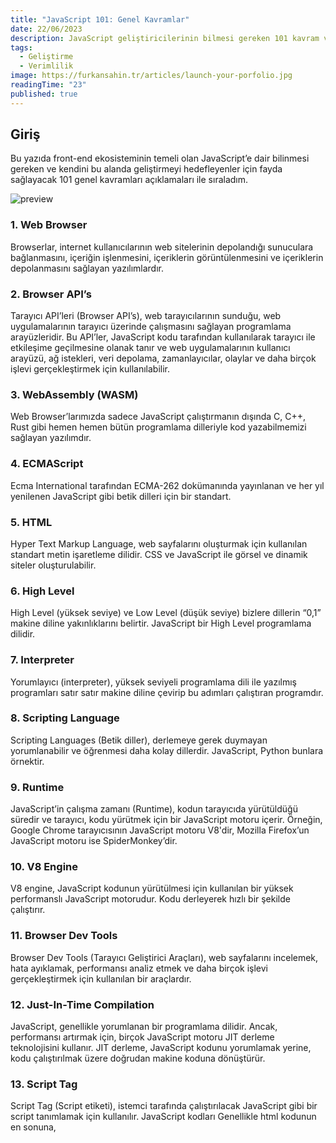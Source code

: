 ```yaml
---
title: "JavaScript 101: Genel Kavramlar"
date: 22/06/2023
description: JavaScript geliştiricilerinin bilmesi gereken 101 kavram ve açıklamaları.
tags:
  - Geliştirme
  - Verimlilik
image: https://furkansahin.tr/articles/launch-your-porfolio.jpg
readingTime: "23"
published: true
---
```


## Giriş

Bu yazıda front-end ekosisteminin temeli olan JavaScript’e dair bilinmesi gereken ve kendini bu alanda geliştirmeyi hedefleyenler için fayda sağlayacak 101 genel kavramları açıklamaları ile sıraladım.

![preview](/articles/js-101.jpg)

### 1. Web Browser

Browserlar, internet kullanıcılarının web sitelerinin depolandığı sunuculara bağlanmasını, içeriğin işlenmesini, içeriklerin görüntülenmesini ve içeriklerin depolanmasını sağlayan yazılımlardır.

### 2. Browser API’s
Tarayıcı API’leri (Browser API’s), web tarayıcılarının sunduğu, web uygulamalarının tarayıcı üzerinde çalışmasını sağlayan programlama arayüzleridir. Bu API’ler, JavaScript kodu tarafından kullanılarak tarayıcı ile etkileşime geçilmesine olanak tanır ve web uygulamalarının kullanıcı arayüzü, ağ istekleri, veri depolama, zamanlayıcılar, olaylar ve daha birçok işlevi gerçekleştirmek için kullanılabilir.

### 3. WebAssembly (WASM)
Web Browser’larımızda sadece JavaScript çalıştırmanın dışında C, C++, Rust gibi hemen hemen bütün programlama dilleriyle kod yazabilmemizi sağlayan yazılımdır.

### 4. ECMAScript
Ecma International tarafından ECMA-262 dokümanında yayınlanan ve her yıl yenilenen JavaScript gibi betik dilleri için bir standart.

### 5. HTML
Hyper Text Markup Language, web sayfalarını oluşturmak için kullanılan standart metin işaretleme dilidir. CSS ve JavaScript ile görsel ve dinamik siteler oluşturulabilir.

### 6. High Level
High Level (yüksek seviye) ve Low Level (düşük seviye) bizlere dillerin “0,1” makine diline yakınlıklarını belirtir. JavaScript bir High Level programlama dilidir.

### 7. Interpreter
Yorumlayıcı (interpreter), yüksek seviyeli programlama dili ile yazılmış programları satır satır makine diline çevirip bu adımları çalıştıran programdır.

### 8. Scripting Language
Scripting Languages (Betik diller), derlemeye gerek duymayan yorumlanabilir ve öğrenmesi daha kolay dillerdir. JavaScript, Python bunlara örnektir.

### 9. Runtime
JavaScript’in çalışma zamanı (Runtime), kodun tarayıcıda yürütüldüğü süredir ve tarayıcı, kodu yürütmek için bir JavaScript motoru içerir. Örneğin, Google Chrome tarayıcısının JavaScript motoru V8'dir, Mozilla Firefox’un JavaScript motoru ise SpiderMonkey’dir.

### 10. V8 Engine
V8 engine, JavaScript kodunun yürütülmesi için kullanılan bir yüksek performanslı JavaScript motorudur. Kodu derleyerek hızlı bir şekilde çalıştırır.

### 11. Browser Dev Tools
Browser Dev Tools (Tarayıcı Geliştirici Araçları), web sayfalarını incelemek, hata ayıklamak, performansı analiz etmek ve daha birçok işlevi gerçekleştirmek için kullanılan bir araçlardır.

### 12. Just-In-Time Compilation
JavaScript, genellikle yorumlanan bir programlama dilidir. Ancak, performansı artırmak için, birçok JavaScript motoru JIT derleme teknolojisini kullanır. JIT derleme, JavaScript kodunu yorumlamak yerine, kodu çalıştırılmak üzere doğrudan makine koduna dönüştürür.

### 13. Script Tag
Script Tag (Script etiketi), istemci tarafında çalıştırılacak JavaScript gibi bir script tanımlamak için kullanılır. JavaScript kodları Genellikle html kodunun en sonuna, <script> etiketleri arasına yazılır.

### 14. Src Attribute
“src”, harici bir betik dosyasının URL’sini belirtir. Harici bir JavaScript dosyasını <script> etiketinde src attribute ile kullanarak sayfamıza ekleyebiliriz.

### 15. Console Log
Console Log, web tarayıcılarının geliştirici araçlarında yer alan bir fonksiyondur ve JavaScript kodu içindeki hataları bulmak, kodun çalışmasını takip etmek ve belirli bir mesajı konsol panelinde görüntülemek için kullanılır.

### 16. Dynamically Typed
Dynamically Typed (Dinamik Tip), veri türlerinin değişebildiği bir tür sistemidir. Bu, değişkenlerin tanımlanırken veri türünün belirtilmediği veya değişkenlerin farklı veri türleriyle doldurulabileceği anlamına gelir.

### 17. Primitive
Primitive, programlama dillerinde temel veri tiplerine verilen isimdir. Bu tipler, programlama dillerinde en sık kullanılan veri tipleridir ve diğer veri tipleri bu temel veri tiplerinin bir kombinasyonundan oluşur. Örneğin, JavaScript gibi bir programlama dilinde, yedi temel veri tipi vardır: string, number, bigint, boolean, undefined, symbol, null.

### 18. Mutable
Mutable, JavaScript’te bir veri türünün değiştirilebilir olması anlamına gelir. Bu, bir nesnenin veya bir dizi gibi bir veri yapısının özelliklerinin veya elemanlarının, programın herhangi bir noktasında değiştirilebileceği anlamına gelir.

### 19. Undefined
Undefined, bir değişkenin atanmamış veya var olmayan bir değerini ifade eder. Bu değer, değişkenin bir değerle atanmadığı durumlarda varsayılan olarak atanır.

### 20. Null
Null, bilerek veya isteyerek, hiçbir şeye atanmış olduğunu ifade eder. Bu değer, bir değişkenin bir nesne veya dizi gibi bir veri yapısından ayrılması veya bir değerin bilinçli olarak silinmesi durumunda da atanabilir.

### 21. String

String, JavaScript’te bir veri türüdür ve metinleri ifade eder. Bir string, bir veya daha fazla karakterden oluşan bir dizidir.

### 22. Object

Object, JavaScript’te bir veri türüdür ve bir nesneyi temsil eder. İçerisinde birden fazla değeri depolayan yapılardır.

### 23. Semicolons

JavaScript’de Semicolons (;), ifadeleri ayırmak için kullanılan bir karakterdir. JavaScript’de semicolon-optional (noktalı virgül isteğe bağlı) bir dil olduğu için, her zaman semicolon kullanmak zorunda değilsiniz. Ancak, semicolon kullanımı, kodun daha anlaşılır ve hatasız hale getirilmesine yardımcı olabilir.

### 24. Lexical Environment

“Lexical Environment” terimi, bir kod bloğu içindeki değişkenlerin, fonksiyonların ve diğer tanımlayıcıların nerede tanımlandığı ve hangi değere sahip olduğunu tutan bir yapıdır. Bu yapı, JavaScript motoru tarafından otomatik olarak oluşturulur ve her fonksiyonun kendi Lexical Environment’ı vardır.

### 25. Global Scope

Global Scope (genel kapsam), en yüksek kapsam düzeyidir ve tüm fonksiyonlar ve kod blokları için erişilebilirdir. Global scope içinde tanımlanan değişkenler ve fonksiyonlar, tüm kod blokları ve fonksiyonlar tarafından erişilebilir hale gelir.

### 26. Local Scope

Local Scope (yerel kapsam), bir kod bloğu veya fonksiyon içinde tanımlanan değişkenlerin sadece o blok veya fonksiyon içinde erişilebilir olmasıdır. Bu, değişkenlerin yalnızca tanımlandıkları blok veya fonksiyon içinde kullanılacağı anlamına gelir ve diğer blok veya fonksiyonlardan erişilemez hale gelir.

### 27. Block Scope

Block Scope (blok kapsamı), bir kod bloğu içinde tanımlanan değişkenlerin sadece o blok içinde erişilebilir olmasıdır. Bu, değişkenlerin yalnızca tanımlandıkları blok içinde kullanılacağı anlamına gelir ve diğer bloklardan veya fonksiyonlardan erişilemez hale gelir.

### 28. Let

JavaScript programlama dilinde bir değişken tanımlama anahtar kelimesidir. “let” kullanılarak tanımlanan değişkenler blok kapsamında olur, yani sadece tanımlandıkları blok içerisinde geçerlidir.

### 29. Const

JavaScript’te bir değişkenin sadece bir kez tanımlanabileceği ve sonradan değeri değiştirilemeyeceği anlamına gelir. “const” ile tanımlanan bir değişken, “let” ile tanımlanan bir değişkene benzer şekilde “block scope” kapsamındadır.

### 30. Var

JavaScript’te bir değişken tanımlamak için kullanılır. “var” ile tanımlanan bir değişken, “function scope” kapsamındadır, yani değişken, tanımlandığı fonksiyon içinde geçerlidir ve fonksiyon dışındaki diğer kod bloklarından erişilemez.

### 31. Hoisting

Hoisting “yukarı çekmek” anlamına gelmektedir. JavaScript’te bir değişken kullanıldıktan sonra tanımlanabilir.

### 32. Function

Belirli bir işlevi yerine getirmek için kullanılan bir kod bloğudur. Bir fonksiyon, belirli bir işlevi yerine getirmek için tasarlanmış ve çağrıldığında çalıştırılabilen bir kod bloğudur. Fonksiyonlar, kodun tekrar kullanılabilirliğini artırır ve daha kolay okunabilir ve yönetilebilir kod yazmanıza yardımcı olur.

### 33. Parameters

Fonksiyon bildiriminde fonksiyona girdi olarak verilen ve kullanılan değişkenlere Parameters denir.

### 34. Arguments

Fonksiyon çağrılırken gönderilen değerlere Arguments denir.

### 35. Return

Fonksiyonlar return anahtar kelimesi geldiğinde çalışmayı durdurur ve değer döndürür.

### 36. Function Expressions

Fonksiyonlar bir değişkene veya özelliğe atanarak ya da parametre olarak gönderilirken de tanımlanabilirler. Bu şekilde tanımlamaya ise Fonksiyon İfadeler (Function Expressions) denir.

### 37. Higher Order Function

Higher Order Function (yüksek dereceli fonksiyon) diğer fonksiyonları argüman olarak alır veya bir fonksiyon döndürür. Bu, fonksiyonların, diğer fonksiyonları çalıştırabilen ve/veya manipüle edebilen bir veri türü olduğu anlamına gelir.

### 38. Closures

JavaScript’de closure, iç içe fonksiyonlar kullanılarak oluşturulan bir yapıdır ve bir fonksiyonun dışarıdan erişilemeyen değişkenleri ve fonksiyonları koruyabilmesini sağlar.

### 39. Call Stack

JavaScript kodunda bir fonksiyonun çağrıldığında ve çalıştığında takip edilen bir veri yapısıdır. JavaScript, çağrılan bir fonksiyonun çağrıldığı sırayı hatırlamak için bir çağrı yığını kullanır.

### 40. Heap

Heap, programın çalışma zamanında dinamik olarak tahsis edilen bellek bloklarının saklandığı bir bölgedir. Bu bellek blokları, programın çalışması sırasında ihtiyaç duyulan veri yapıları ve nesneler gibi verileri içerebilir.

### 41. This

JavaScript’de this, o anki bağlamda bulunan nesneyi temsil eden bir referansdır. Global bağlamda, this window yada global’i temsil eder.

### 42. Window yada Global

JavaScript çalışma zamanının en üst düzeyinde tanımlanmış bir nesnedir. Tarayıcı ortamında window, global nesneyi temsil ederken, Node.js gibi ortamlarda global kullanılır.

### 43. Bind

Bir fonksiyona belirli bir bağlamı atayarak yeni bir fonksiyon oluşturmak için kullanılan bir yöntemdir. bind yöntemi, bir fonksiyonun this değerini ve/veya argümanlarını belirli bir nesneye bağlamak için kullanılır.

### 44. Arrow Function

Arrow function (ok işareti (=>) ile de temsil edilir), ES6 (ECMAScript 6) sürümü ile birlikte gelen kısa bir fonksiyon syntax’ıdır.

### 45. Anonymous

İsimsiz veya adlandırılmamış bir işlev veya nesne anlamına gelir. JavaScript’te anonim fonksiyonlar ve anonim nesneler, isim vermeden doğrudan kullanılabilen ve genellikle kısa süreliğine veya yerel kullanımlar için kullanılan kod bloklarıdır.

### 46. Passed By Value (Değer ile Geçirme)

JavaScript, bazı temel veri türlerinde (sayılar, stringler ve boolean değerler) ve değerlerin kopyalanarak aktarıldığı nesne olmayan veri türlerinde değeri ile geçirme yöntemini kullanır. Yani, bir fonksiyona bu tür değerler geçirildiğinde, fonksiyonun argümanları, orijinal değerin bir kopyası oluşturularak işleme alınır ve orijinal değer değiştirilmez.

### 47. Passed By Reference (Referans ile Geçirme)

JavaScript, nesne (object) ve dizilerde ise referans ile geçirme yöntemini kullanır. Yani, bir fonksiyona nesne veya dizi geçirildiğinde, fonksiyonun argümanı, orijinal nesnenin veya dizinin referansını taşır ve işlemler bu referans üzerinde gerçekleşir. Bu nedenle, fonksiyon içinde yapılan değişiklikler, orijinal nesneyi veya diziyi etkiler.

### 48. Object Literal

Object Literal, bir nesneyi doğrudan kod içinde tanımlamak için kullanılan bir sözdizimidir.

### 49. Object Constructor

Yeni object oluşturmak için kullanılan bir fonksiyon şablonunu ifade eder. JavaScript’de, bir object constructor’ı kullanarak bir nesne şablonu oluşturabiliriz ve bu şablondan yeni nesneler oluşturabiliriz.

### 50. Property

Bir nesnenin sahip olduğu değerlere ve fonksiyonlara verilen genel bir isimdir. JavaScript, nesneleri oluşturmak için kullanılan bir nesne tabanlı programlama dilidir ve nesneler, özellik-değer çiftleri veya anahtar-değer çiftleri şeklinde temsil edilir.

### 51. Prototype Chain

Nesne tabanlı programlamada nesneler arasındaki ilişkiyi ifade eden bir terimdir. JavaScript, prototip tabanlı bir nesne tabanlı programlama dilidir ve nesneler arasındaki ilişkiler, prototipler ve prototip zinciri aracılığıyla gerçekleştirilir.

### 52. Inheritance

Nesne tabanlı programlamada bir nesnenin başka bir nesneden özelliklerini ve yöntemlerini devralmasıdır. Bir nesne, kendisinden önce tanımlanmış olan bir başka nesneye ait olan özelliklere ve yöntemlere erişebilir ve bunları kullanabilir.

### 53. OOP

Türkçe karşılığıyla Nesne Tabanlı Programlama, bir yazılımın temel yapı taşlarını oluşturan nesnelerin kullanıldığı bir yaklaşımdır. Her nesne, verileri ve onlar üzerinde işlem yapabilen yöntemleri (fonksiyonları) içeren bir yapıdır.

### 54. Classes

ECMAScript 2015 (ES6) sürümünden itibaren class anahtar kelimesini kullanarak sınıf tabanlı programlamayı destekler. JavaScript'de class anahtar kelimesi ile sınıflar oluşturulabilir ve bu sınıflardan nesneler (örnekler) oluşturulabilir.

### 55. Constructor

JavaScript’deki class, constructor adında bir metod kullanarak bir sınıfın nesnesinin başlatılması ve başlangıç değerlerinin atanması sağlanır.

### 56. Get/Set

Get ve Set, JavaScript’deki özel fonksiyonlardır ve sınıfların veya nesnelerin özelliklerinin okunmasını (get) veya yazılmasını (set) kontrol etmek için kullanılır. Bu fonksiyonlar, özelliklere erişim sırasında belirli mantıkları veya işlemleri uygulamak için kullanılabilir.

### 57. Instance Method

Bir sınıfın örneklerine (nesnelere) ait olan ve bu örnekler üzerinden çağrılabilen metotlardır. Her bir sınıf örneği için ayrı bir kopya oluşturulur ve nesnelere ait verileri veya davranışları işlemek için kullanılırlar.

### 58. Static Method

Bir sınıfın örneklerine (nesnelere) değil, doğrudan sınıfa ait olan ve sınıf üzerinden çağrılabilen metotlardır. Herhangi bir sınıf örneği (nesnesi) oluşturulmadan, sınıfın adı üzerinden doğrudan çağrılabilirler.

### 59. Array

Birden fazla değeri aynı değişkende tutmak için kullanılan bir veri tipidir. Bir dizi, aynı değişkende birden fazla değeri sıralı olarak tutar ve bu değerlere indekslerle erişilebilir. Diziler karmaşık veri yapılarını temsil etmek, veri kümesini işlemek ve koleksiyonlarda veri depolamak için yaygın olarak kullanılır.

### 60. Set

Benzersiz değerleri tutabilen bir koleksiyon nesnesidir. Bir set, sıralı olmayan ve tekrarlanan değerlere izin vermez. Herhangi bir veri tipinden (number, string, boolean, object, vs.) değeri içerebilir. Set, bir diziye benzer, ancak dizilerden farklı olarak elemanlara indeksle değil, doğrudan değeri kullanarak erişilir.

### 61. Map

Key-value (anahtar-değer) çiftlerini tutan bir koleksiyon nesnesidir. Map, nesne (Object) ile benzerdir, ancak Map, key (anahtar) olarak nesneleri kullanabilirken, nesnelerin sadece string veya sembol değerleri olarak kullanılabildiği JavaScript nesnelerinden (Object) farklıdır. Yani, Map’ler, herhangi bir veri tipini anahtar olarak kullanabilir ve bu anahtarlarla ilişkili değerleri depolayabilir.

### 62. Garbage Collection

Garbage Collection (Çöp Toplama), kullanılmayan nesnelerin bellekten otomatik olarak temizlenmesini sağlayan bir süreçtir. Program tarafından artık erişilemeyen nesnelerin bellekten kaldırılması ile bellek kullanımının optimize edilmesini sağlar ve bellek sızıntılarının önlenmesine yardımcı olur.

### 63. Weakmap & Weakset

Zayıf (weak) referanslara dayalı koleksiyon nesneleridir. Bunlar, nesnelerin bellek yönetimini sağlamak için kullanılan özel türlerdir ve Garbage Collection (Çöp Toplama) süreçlerine dahil olma şekilleri bakımından diğer koleksiyon türlerinden farklıdırlar.

### 64. Event Loop

Event Loop (Olay Döngüsü), JavaScript ve diğer bazı programlama dillerinde asenkron işlemleri ve olayları yönetmek için kullanılan bir mekanizmadır.

### 65. Sync

“Sync” terimi, “synchronize” (eşzamanlı hale getirmek) kelimesinden türetilmiştir ve aynı anda veya aynı zaman aralığında gerçekleşen olayları ifade eder. Programlama bağlamında “sync” terimi, işlemlerin sırayla ve bloklayıcı bir şekilde gerçekleştiği, bir işlemin tamamlanmasının diğer işlemlerin başlamadan önce beklediği anlamında kullanılabilir.

### 66. Async

“Async” terimi, “asynchronous” (asyonkron) kelimesinin kısaltmasıdır ve bir işlemin aynı anda veya aynı zaman aralığında gerçekleşmediği, ancak belirli bir süre sonra veya bir olayın tamamlandığında gerçekleşen işlemleri ifade eder. Programlama bağlamında “async” terimi, genellikle eşzamanlı veya senkron (sync) işlemlerle karşılaştırılarak kullanılır.

### 67. Single Threaded

Bir bilgisayar programının ya da bir işletim sisteminin, bir anda sadece bir işlemci iş parçacığı üzerinde çalışabileceği anlamına gelir. Başka bir deyişle, single-threaded bir sistemde, program veya işletim sistemi, bir anda sadece tek bir işlemi gerçekleştirir ve diğer işlemleri aynı anda yapamaz.

### 68. SetTimeOut

setTimeout JavaScript'te kullanılan bir fonksiyondur ve belirli bir zaman aralığı sonunda belirtilen bir işlevin çalıştırılmasını sağlar.

### 69. CallBack

Bir işlemin tamamlandığında veya bir olayın meydana geldiğinde çalıştırılması gereken bir işlevi (fonksiyonu) ifade eder. Bir callback fonksiyonu, başka bir fonksiyona argüman olarak geçilir ve o fonksiyonun tamamlandığı zaman veya olay gerçekleştiğinde otomatik olarak çağrılır.

### 70. CallBack Hell

JavaScript kodunda yoğun olarak iç içe geçmiş ve karmaşık hale gelmiş callback fonksiyonlarının kullanıldığı durumları ifade eder. Callback Hell, kodun okunabilirliğini, bakımını ve geliştirilebilirliğini zorlaştırabilir ve karmaşık hatalara neden olabilir.

### 71. Promise

Promise, JavaScript’te asenkron işlemleri yönetmek için kullanılan bir nesnedir. Promise, gelecekte tamamlanacak bir işlemin sonucunu temsil eder ve bu sonuca ulaşıldığında, sonuç başarıyla tamamlanmışsa bir değer (resolve), hatalı tamamlanmışsa bir hata (reject) döndürür.

### 72. Then/Catch

Promise nesneleri ile ilişkilendirilen metodlardır ve asenkron işlemlerin sonuçlarını ve hatalarını ele almaya yardımcı olur.

### 73. Await

Asenkron işlemleri yönetmek için kullanılan bir anahtar sözcüktür ve sadece “async” işlevler içinde kullanılabilir. “await” anahtar sözcüğü, bir asenkron işlemin tamamlanmasını bekler ve işlemin sonucunu alırken kodun bloke olmasını engeller.

### 74. Try/Catch

try ve catch terimleri, hata yönetimi için kullanılan yapıları ifade eder. try bloğu, hata olasılığı olan kod parçacıklarını içeren bir yapıdır. Eğer try bloğu içinde bir hata meydana gelirse, kod çalışması try bloğunun hemen sonrasına geçmez vecatch bloğuna atlar.

### 75. ES Modules

ES Modules (ECMAScript Modules), JavaScript’in bir modülerleşme sistemi olarak kullanılabilir bir özelliğidir. JavaScript kodunu bağımsız modüller halinde organize etmeyi sağlar ve modüller arasında kodun paylaşılmasına, yeniden kullanılmasına ve güncellenmesine olanak tanır.

### 76. Default Import/Export

JavaScript ES Modules’da, “default import” ve “default export” terimleri, modül içinde varsayılan olarak bir ana nesnenin veya bir fonksiyonun nasıl aktarıldığını ifade eder.

```
moduleFirst.js

export default function sayHello() {
  console.log("Hello!");
}

moduleSecond.js

import sayHello from './moduleFirst.js';

sayHello(); // Hello!
```

### 77. Named Import/Export

JavaScript ES Modules’da, “named import” ve “named export” terimleri, modül içindeki belirli nesnelerin veya değerlerin nasıl aktarıldığını ifade eder.

```
moduleFirst.js

export function sayHello() {
  console.log("Hello!");
}

export function sayGoodbye() {
  console.log("Good bye!");
}

moduleSecond.js

import { sayHello } from './moduleFirst.js';

sayHello(); // Hello!
sayGoodbye(); // Good bye!
```

### 78. NPM

NPM (Node Package Manager), JavaScript programlama dilinde kullanılan bir paket yöneticisidir. Node.js, JavaScript kodunu sunucu tarafında çalıştırmaya olanak tanıyan bir platformdur ve NPM, Node.js projelerinde kullanılan harici paketlerin yönetimini kolaylaştırır.

### 79. Yarn

Yarn, JavaScript kodunun paketler halinde yönetilmesini sağlayan bir paket yöneticisi ve bağımlılık yönetim aracıdır. Yarn, npm (Node Package Manager) ile benzer işlevlere sahip olsa da, bazı ek özelliklere sahiptir ve daha hızlı ve güvenilir bir paket yönetim deneyimi sunmayı hedefler.

### 80. Pnpm

pnpm, JavaScript kodunun paketlerini yönetmek için kullanılan bir paket yöneticisi ve bağımlılık yönetim aracıdır. Pnpm, paketlerinizi proje kökünde tek bir “node_modules” klasörü yerine, her paketin ayrı ayrı bir klasöre kurulmasını sağlar. Yarn ve npm’e alternatif olarak kullanılabilir.

### 81. Node Modules

“node_modules”, Node.js projelerinde kullanılan bağımlılıkların ve paketlerin bulunduğu bir klasördür. Node.js, JavaScript kodunu çalıştırmak için kullanılan bir platformdur ve projelerde genellikle dış kaynaklı kütüphaneler veya modüller kullanılır. Bu kütüphaneler veya modüller, projenin ihtiyaç duyduğu ek işlevselliği sağlamak için kullanılır ve “node_modules” klasörüne yerleştirilir.

### 82. Package.JSON

package.json, bir JavaScript projesinin kök dizininde yer alan bir dosyadır ve proje hakkında meta verileri içerir. Bir projenin paket bağımlılıklarını, sürüm numaralarını, proje adını, açıklamasını, ana geliştiricileri, lisansını ve diğer projeye ilişkin bilgileri içeren bir JSON dosyasıdır. package.json, bir JavaScript projesinin yapılandırmasını ve yönetimini kolaylaştırır ve genellikle bir proje için başlangıç noktasıdır.

### 83. DOM

DOM, Document Object Model (Belge Nesne Modeli) kısaltmasıdır ve web tarayıcılarında kullanılan bir programlama arayüzünü ifade eder. DOM, HTML veya XML belgelerini temsil eden bir nesne tabanlı modeldir ve web sayfalarını dinamik olarak değiştirmek veya manipüle etmek için kullanılır.

### 84. Document

Bir web sayfasının temsil edildiği nesnedir. JavaScript, web sayfalarındaki HTML içeriği ile etkileşim kurmak için kullanılan bir programlama dilidir. Document nesnesi, web sayfasının yapısını ve içeriğini temsil eden bir nesnedir ve JavaScript kodu tarafından kullanılarak web sayfası üzerinde değişiklikler yapılabilir.

### 85. QuerySelector

querySelector JavaScript'de kullanılan bir metodtur ve Document nesnesine bağlı olarak çalışır. Bu metod, belirtilen bir CSS seçiciyi kullanarak, bir web sayfasındaki ilk uygun elemanı döndürür.

### 86. Selector

“Selector” (seçici), CSS ve JavaScript gibi web teknolojilerinde, belirli HTML öğelerini veya gruplarını hedeflemek için kullanılan bir ifadedir. Bir seçici, bir veya birden fazla HTML öğesini tanımlamak için kullanılan bir desendir.

### 87. QuerySelectorAll

querySelectorAll JavaScript'de kullanılan bir metodtur ve Document nesnesine bağlı olarak çalışır. Bu metod, belirtilen bir CSS seçiciyi kullanarak, bir web sayfasındaki tüm uygun elemanları bir NodeList (düğüm listesi) nesnesi olarak döndürür.

### 88. Element

Element, JavaScript'te, bir HTML veya XML dokümanındaki bir HTML etiketini veya bir XML etiketini temsil eden bir nesnedir. Element, Node sınıfının alt sınıfıdır ve bir HTML veya XML öğesini temsil eden düğümleri ifade eden bir DOM arayüzü sunar.

### 89. Event

“Event” (olay), bir web sayfasındaki kullanıcı etkileşimleri veya belirli bir öğenin durumu gibi gerçekleşen bir olayı temsil eden bir nesnedir. Web sayfalarında kullanıcı etkileşimlerini (örneğin, tıklama, fare hareketi, klavye tuşlarına basma) ve diğer olayları (örneğin, bir öğenin yüklenmesi tamamlandığında) algılamak için kullanılır.

### 90. Imperative

“Imperative” (emredici), bir programın nasıl yapıldığını belirtmek için emirlerin kullanıldığı bir programlama yaklaşımını ifade eder. Bu yaklaşım, bir programın aşamalarını adım adım belirtir ve belirli bir sonuca ulaşmak için hangi adımların gerçekleştirilmesi gerektiğini açıkça tanımlar.

### 91. Declarative

“Declarative” (bildirimsel), bir programın ne yapılacağını tanımlayan ve programın nasıl yapılacağına dair ayrıntılı talimatlar vermeyen bir programlama yaklaşımını ifade eder. Bu yaklaşımda, bir sonucun ne olması gerektiği beyan edilir ve program, sonucu elde etmek için gerekli adımları otomatik olarak belirler.

### 92. Components

Bir yazılım sistemi veya uygulamanın bir parçası olan ve belirli bir işlevi veya görevi yerine getiren bağımsız ve yeniden kullanılabilir bir yapıya sahip olan kod bloklarını ifade eder. Bileşenler, genellikle modüler bir yapıda tasarlanmıştır ve birbirleriyle etkileşim halinde olabilirler.

### 93. Data Binding

Kullanıcı arayüzünde veya uygulama mantığında kullanılan verilerin, kullanıcı arayüzü bileşenleri veya uygulama mantığındaki bileşenler arasında otomatik olarak güncellenen bir mekanizmayla bağlanmasıdır. Bu, verilerin bir bileşen veya bileşenlerdeki değişikliklerin otomatik olarak diğer bileşenlere yansıtılmasını sağlar.

### 94. Module Bundling

“Module bundling” (modül paketleme), bir veya birden fazla modülün, genellikle ayrı ayrı dosyalar halinde bulunan kod parçalarının, tek bir dosya halinde birleştirilerek paketlenmesi işlemidir. Bu, web uygulamalarında veya JavaScript tabanlı projelerde kullanılan bir yaklaşımdır ve kodun daha etkili bir şekilde dağıtılmasını, yüklenmesini ve çalıştırılmasını sağlar.

### 95. Network Waterfall

“Network waterfall” (ağ şelalesi), web performans analizinde kullanılan bir terimdir ve bir web sayfasının ağ üzerindeki yüklenme süreçlerini, zaman çizelgesi şeklinde görselleştiren bir grafik veya rapor anlamına gelir. Bu terim, web sayfasının yüklenme süreçlerini, sırasıyla gerçekleşen ağ istekleri ve yanıtlarını, zaman içindeki değişimleri ve gecikmeleri gösteren bir grafik şeklinde sunar.

### 96. Dynamic Imports

“Dynamic imports” (dinamik içe aktarmalar), bir programın veya kodun çalışma zamanında, yani programın yürütülme anında, modülleri veya kod parçalarını dinamik olarak yüklemek ve kullanmak için kullanılan bir mekanizmadır. Bu, programın çalışma zamanında ihtiyaç duyulan modülleri veya kod parçalarını gerektiğinde yükleyebilmesini ve kullanabilmesini sağlar.

### 97. Node.JS

Node.js, JavaScript tabanlı bir platform ve çalışma zamanı ortamıdır. V8 JavaScript motorunu temel alarak, sunucu tarafında JavaScript kodu çalıştırmak için kullanılır. Node.js, Google tarafından geliştirilen ve açık kaynaklı bir projedir.

### 98. Express

Express, Node.js ortamında web uygulamaları geliştirmek için kullanılan, minimal ve esnek bir web uygulama çerçevesidir. Express, web uygulaması geliştirmeyi hızlandırmak ve kolaylaştırmak için bir dizi HTTP yönetim işlevi ve temel web uygulama yapıları sunar.

### 99. Metaframework

“Metaframework” (meta çerçeve), başka bir çerçevenin veya framework’ün üzerine inşa edilmiş bir çerçeveyi ifade eder. Yani, metaframework, başka bir çerçevenin veya framework’ün temel alındığı ve onun üzerine ek işlevlerin eklenerek geliştirildiği bir çerçevedir.

### 100. TypeScript

TypeScript, Microsoft tarafından geliştirilen, JavaScript tabanlı bir dildir ve JavaScript kodunu genişleten ve geliştiren bir süper kümesidir. TypeScript, açık kaynaklı ve statik tip denetimi özellikleri ile geliştiricilere daha güçlü ve tip güvenli bir geliştirme deneyimi sunar.

### 101. ESLint

ESLint, JavaScript kodunu hataları, stil hataları ve kod kalitesi hataları açısından analiz eden açık kaynaklı bir JavaScript linter aracıdır. Linting, kodun belirli stil kılavuzlarına, en iyi uygulamalara ve kod kalitesi standartlarına uygun olup olmadığını denetleme işlemidir.

<img src="/assets/sign-light.svg" alt="preview" width="148" style="margin-left: auto; margin-top: 32px; margin-right: 64px;"/>
